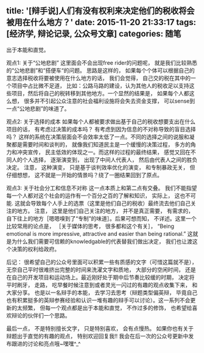 title: '[辩手说]人们有没有权利来决定他们的税收将会被用在什么地方？'
date: 2015-11-20 21:33:17
tags: [经济学, 辩论记录, 公众号文章]
categories: 随笔
---

出于本能和直觉。

<!-- more -->

观点1: 关于“公地悲剧”
这里面会不会出现free rider的问题呢， 就是我们比较熟悉的“公地悲剧”和“搭便车“的问题。 思路是这样的， 如果每个个体可以根据自己的意志选择税收将要被使用在什么地方的话， 我们会觉得， 自己交的税在其中的一个项目中占比微不足道， 比如：公路马路的建设，认为其他人的税收足以支持这些项目，然后将自己的税转移到其他地方。一个显然的结果是， 如果每个人都这么想， 很多并不引起公众注意的社会福利设施将会失去资金支撑， 可以sense到一点“公地悲剧”的味道了。

观点2: 关于选择的成本
如果每个人都被要求做出基于自己的税收想要支出在什么项目的话， 有考虑过决策的成本吗？ 有考虑到因为信息的不对称导致的盲目选择吗？ 这样的系统在决策层面会不会效率太低了一点。不同的选择之间的说服和凝聚都是需要时间和谈判的， 就像我们知道民主是一个缓慢的决策过程， 多方的角力和冲突宣传， 民主低效的体现之一。而这样的过程的最终结果， 感觉又回在不同人的个人选择， 逐渐演变到， 出现了中间人代表人， 然后由代表人之间的胜负决定。 注意， 这种演变， 只是基于谈判效率优化的演变， 和专制暴政无关， 但仔细想想， 这不就是一开始的情景吗？绕了一圈结果回到了原点。

观点3: 关于社会分工和信息不对称
这一点本质上和第二点有交叠。 我们不能指望每一个人都对这个社会的运作有一个百分之百的了解和知识， 实际上， 这也不可能. 这就会导致每个人手上的选票（这里是他们自己的税收）最终流去他们自己关注的地方。 注意， 这里是他们自己关注的地方， 并不是真正需要， 有需求的， 自下往上的地方［嗯嗯嗅到了“专制”的味道］。后果可想而知， 不详述。这里一个比较常用的论点是， ［关于媒体的思考， 很多都和这个有关］， “Being emotional is more impressive, attractive and easier than being rational.” 这就是为什么我们需要可信赖的knowledgable的代表替我们做出决定， 我们也让渡这个决策的权利给政府。


后记：
很希望自己的公众号里面可以积累一些有质感的文字（可惜这篇就不是）， 无奈自己平时很难挤出完整的时间来洗濯文字和质地， 大部分的空闲时间， 还是在自己的开发项目和运动场上。最近刚好处于期中后节奏比较缓的时期， 决定将平时刷牙， 走路， 吃早餐时候注意到或者灵光一闪过的有趣的观点收集下来， 和大家分享。 也是以一名辩手的本能， 去学习去思考（辩题类型偏英辩， 毕竟自己也有积累挺多的英辩参赛经验和认识一堆有趣的辩手可以讨论）。这一系列不会更新的太频繁， 但每一个观点都是出于本能和直觉， 不作过多的修饰， 也希望给喜欢辩论的伙伴们一个思路。

最后一点， 不是特别擅长文字， 只是特别喜欢， 会有点慢热。 如果你也有关于辩题出于直觉的有趣的观点， 特别欢迎回复我!! 我会在后一次的公众号更新中发布跟进的讨论和亮点哦~嘿嘿^_^
